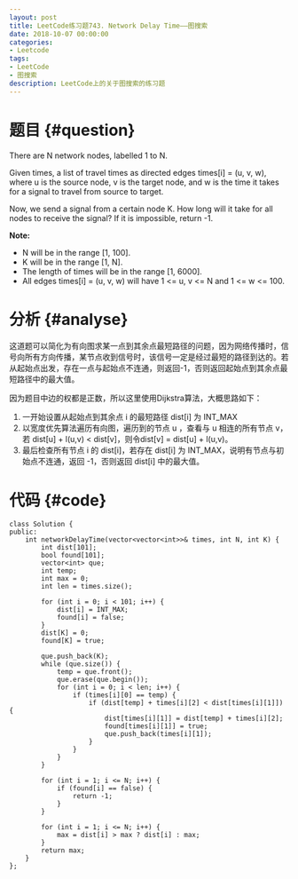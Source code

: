 ```yaml
---
layout: post
title: LeetCode练习题743. Network Delay Time——图搜索
date: 2018-10-07 00:00:00
categories: 
- Leetcode
tags: 
- LeetCode
- 图搜索
description: LeetCode上的关于图搜索的练习题
---
```



# 题目  {#question}
There are N network nodes, labelled 1 to N.

Given times, a list of travel times as directed edges times[i] = (u, v, w), where u is the source node, v is the target node, and w is the time it takes for a signal to travel from source to target.

Now, we send a signal from a certain node K. How long will it take for all nodes to receive the signal? If it is impossible, return -1.

**Note:**

- N will be in the range [1, 100].
- K will be in the range [1, N].
- The length of times will be in the range [1, 6000].
- All edges times[i] = (u, v, w) will have 1 <= u, v <= N and 1 <= w <= 100.


# 分析  {#analyse}
这道题可以简化为有向图求某一点到其余点最短路径的问题，因为网络传播时，信号向所有方向传播，某节点收到信号时，该信号一定是经过最短的路径到达的。若从起始点出发，存在一点与起始点不连通，则返回-1，否则返回起始点到其余点最短路径中的最大值。

因为题目中边的权都是正数，所以这里使用Dijkstra算法，大概思路如下：
1. 一开始设置从起始点到其余点 i 的最短路径 dist[i] 为 INT_MAX
2. 以宽度优先算法遍历有向图，遍历到的节点 u ，查看与 u 相连的所有节点 v，若 dist[u] + l(u,v) < dist[v]，则令dist[v] = dist[u] + l(u,v)。
3. 最后检查所有节点 i 的 dist[i]，若存在 dist[i] 为 INT_MAX，说明有节点与初始点不连通，返回 -1，否则返回 dist[i] 中的最大值。

# 代码  {#code}
```
class Solution {
public:
    int networkDelayTime(vector<vector<int>>& times, int N, int K) {
        int dist[101];
        bool found[101];
        vector<int> que;
        int temp;
        int max = 0;
        int len = times.size();

        for (int i = 0; i < 101; i++) {
            dist[i] = INT_MAX;
            found[i] = false;
        }
        dist[K] = 0;
        found[K] = true;

        que.push_back(K);
        while (que.size()) {
            temp = que.front();
            que.erase(que.begin());
            for (int i = 0; i < len; i++) {
                if (times[i][0] == temp) {
                    if (dist[temp] + times[i][2] < dist[times[i][1]]) {
                        dist[times[i][1]] = dist[temp] + times[i][2];
                        found[times[i][1]] = true;
                        que.push_back(times[i][1]);
                    }
                }
            }
        }

        for (int i = 1; i <= N; i++) {
            if (found[i] == false) {
                return -1;
            }
        }

        for (int i = 1; i <= N; i++) {
            max = dist[i] > max ? dist[i] : max;
        }
        return max;
    }
};
```